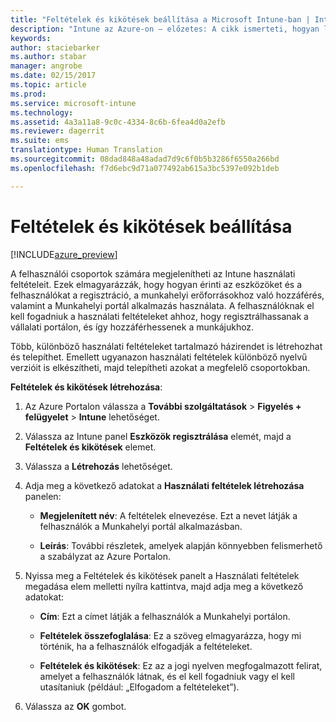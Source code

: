 ```yaml
---
title: "Feltételek és kikötések beállítása a Microsoft Intune-ban | Intune az Azure-on – előzetes | Microsoft Docs"
description: "Intune az Azure-on – előzetes: A cikk ismerteti, hogyan lehet beállítani azokat a feltételeket és kikötéseket, amelyeket a felhasználók az Intune munkahelyi portálján látnak. "
keywords: 
author: staciebarker
ms.author: stabar
manager: angrobe
ms.date: 02/15/2017
ms.topic: article
ms.prod: 
ms.service: microsoft-intune
ms.technology: 
ms.assetid: 4a3a11a8-9c0c-4334-8c6b-6fea4d0a2efb
ms.reviewer: dagerrit
ms.suite: ems
translationtype: Human Translation
ms.sourcegitcommit: 08dad848a48adad7d9c6f0b5b3286f6550a266bd
ms.openlocfilehash: f7d6ebc9d71a077492ab615a3bc5397e092b1deb

---
```


# <a name="set-terms-and-conditions"></a>Feltételek és kikötések beállítása 

[!INCLUDE[azure_preview](../includes/azure_preview.md)]

A felhasználói csoportok számára megjelenítheti az Intune használati feltételeit. Ezek elmagyarázzák, hogy hogyan érinti az eszközöket és a felhasználókat a regisztráció, a munkahelyi erőforrásokhoz való hozzáférés, valamint a Munkahelyi portál alkalmazás használata. A felhasználóknak el kell fogadniuk a használati feltételeket ahhoz, hogy regisztrálhassanak a vállalati portálon, és így hozzáférhessenek a munkájukhoz.

Több, különböző használati feltételeket tartalmazó házirendet is létrehozhat és telepíthet. Emellett ugyanazon használati feltételek különböző nyelvű verzióit is elkészítheti, majd telepítheti azokat a megfelelő csoportokban.

**Feltételek és kikötések létrehozása**:

1. Az Azure Portalon válassza a **További szolgáltatások** > **Figyelés + felügyelet** > **Intune** lehetőséget.

2. Válassza az Intune panel **Eszközök regisztrálása** elemét, majd a **Feltételek és kikötések** elemet.

3. Válassza a **Létrehozás** lehetőséget.

4. Adja meg a következő adatokat a **Használati feltételek létrehozása** panelen:

   - **Megjelenített név**: A feltételek elnevezése. Ezt a nevet látják a felhasználók a Munkahelyi portál alkalmazásban.

   - **Leírás**: További részletek, amelyek alapján könnyebben felismerhető a szabályzat az Azure Portalon.

5. Nyissa meg a Feltételek és kikötések panelt a Használati feltételek megadása elem melletti nyílra kattintva, majd adja meg a következő adatokat:

   - **Cím**: Ezt a címet látják a felhasználók a Munkahelyi portálon.

   - **Feltételek összefoglalása**: Ez a szöveg elmagyarázza, hogy mi történik, ha a felhasználók elfogadják a feltételeket.

   - **Feltételek és kikötések**: Ez az a jogi nyelven megfogalmazott felirat, amelyet a felhasználók látnak, és el kell fogadniuk vagy el kell utasítaniuk (például: „Elfogadom a feltételeket”).

6. Válassza az **OK** gombot.



<!--HONumber=Feb17_HO3-->


